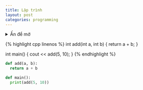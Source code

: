 ```yaml
---
title: Lập trình
layout: post
categories: programming
---
```


<details>
  <summary>Ấn để mở</summary>
  
  {% highlight javascript linenos %}
  var rawr = ["r", "a", "w", "r"]; 
  {% endhighlight %}
  
</details>

{% highlight cpp linenos %}
int add(int a, int b) {
  return a + b;
}

int main() {
  cout << add(5, 10);
}
{% endhighlight %}

```python
def add(a, b):
  return a + b

def main():
  print(add(5, 10))
```
